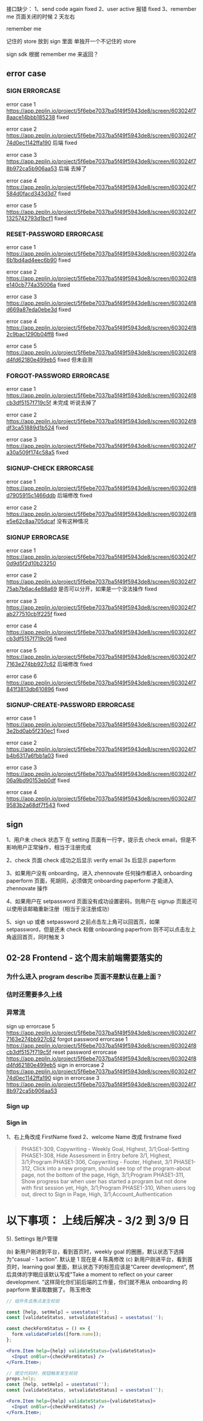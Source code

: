 接口缺少：
1、send code again fixed
2、user active 报错 fixed
3、remember me 页面关闭的时候 2 天左右

remember me

记住的 store 放到 sign 里面
单独开一个不记住的 store

sign sdk 根据 remember me 来返回？

## error case

### SIGN ERRORCASE

error case 1 https://app.zeplin.io/project/5f6ebe7037ba5f49f5943de8/screen/603024f78aace14bbb185238
fixed

error case 2 https://app.zeplin.io/project/5f6ebe7037ba5f49f5943de8/screen/603024f774d0ec1142ffa190
后端 fixed

error case 3 https://app.zeplin.io/project/5f6ebe7037ba5f49f5943de8/screen/603024f78b972ca5b906aa53
后端 去掉了

error case 4 https://app.zeplin.io/project/5f6ebe7037ba5f49f5943de8/screen/603024f7584d0facd343d3d7
fixed

error case 5 https://app.zeplin.io/project/5f6ebe7037ba5f49f5943de8/screen/603024f71325742793d1bcf1
fixed

### RESET-PASSWORD ERRORCASE

error case 1 https://app.zeplin.io/project/5f6ebe7037ba5f49f5943de8/screen/603024fa6b1bd4ad4eec6b90
fixed

error case 2 https://app.zeplin.io/project/5f6ebe7037ba5f49f5943de8/screen/603024f8e140cb774a35006a
fixed

error case 3 https://app.zeplin.io/project/5f6ebe7037ba5f49f5943de8/screen/603024f8d669a87eda0ebe3d
fixed

error case 4 https://app.zeplin.io/project/5f6ebe7037ba5f49f5943de8/screen/603024f82c9bac1290b04ff8
fixed

error case 5 https://app.zeplin.io/project/5f6ebe7037ba5f49f5943de8/screen/603024f8d4fd62180e499eb5
fixed 但未自测

### FORGOT-PASSWORD ERRORCASE

error case 1 https://app.zeplin.io/project/5f6ebe7037ba5f49f5943de8/screen/603024f8cb3df5157f719c5f
未完成 听说去掉了

error case 2 https://app.zeplin.io/project/5f6ebe7037ba5f49f5943de8/screen/603024f8df3ca51889d1b524
fixed

error case 3 https://app.zeplin.io/project/5f6ebe7037ba5f49f5943de8/screen/603024f7a30a509f174c58a5
fixed

### SIGNUP-CHECK ERRORCASE

error case 1 https://app.zeplin.io/project/5f6ebe7037ba5f49f5943de8/screen/603024f8d7905915c1466ddb
后端修改
fixed

error case 2 https://app.zeplin.io/project/5f6ebe7037ba5f49f5943de8/screen/603024f8e5e62c8aa705dcaf
没有这种情况

### SIGNUP ERRORCASE

error case 1 https://app.zeplin.io/project/5f6ebe7037ba5f49f5943de8/screen/603024f70d9d5f2d10b23250

error case 2 https://app.zeplin.io/project/5f6ebe7037ba5f49f5943de8/screen/603024f775ab7b6ac4e88a69
是否可以分开，如果是一个没法操作
fixed

error case 3 https://app.zeplin.io/project/5f6ebe7037ba5f49f5943de8/screen/603024f7ab277510cb1f225f
fixed

error case 4 https://app.zeplin.io/project/5f6ebe7037ba5f49f5943de8/screen/603024f7cb3df5157f719c06
fixed

error case 5 https://app.zeplin.io/project/5f6ebe7037ba5f49f5943de8/screen/603024f77163e274bb927c62
后端修改 fixed

error case 6 https://app.zeplin.io/project/5f6ebe7037ba5f49f5943de8/screen/603024f7841f3813db610896
fixed

### SIGNUP-CREATE-PASSWORD ERRORCASE

error case 1 https://app.zeplin.io/project/5f6ebe7037ba5f49f5943de8/screen/603024f73e2bd0ab5f230ec1
fixed

error case 2 https://app.zeplin.io/project/5f6ebe7037ba5f49f5943de8/screen/603024f7b4b6317a6fbb1a03
fixed

error case 3 https://app.zeplin.io/project/5f6ebe7037ba5f49f5943de8/screen/603024f706a9bd90153eb0df
fixed

error case 4 https://app.zeplin.io/project/5f6ebe7037ba5f49f5943de8/screen/603024f79583b2a68df7f543
fixed

## sign

1、用户未 check 状态下 在 setting 页面有一行字，提示去 check email，但是不影响用户正常操作，相当于注册完成

2、check 页面 check 成功之后显示 verify email 3s 后显示 paperform

3、如果用户没有 onboarding，进入 zhennovate 任何操作都进入 onboarding paperform 页面，死胡同，必须做完 onboarding paperform 才能进入 zhennovate 操作

4、如果用户在 setpassword 页面没有成功设置密码，则用户在 signup 页面还可以使用该邮箱重新注册（相当于没注册成功）

5、sign up 或者 setpassword 之前点击左上角可以回首页，如果 setpassword，但是还未 check 和做 onboarding paperfrom 则不可以点击左上角返回首页，同时触发 3

## 02-28 Frontend - 这个周末前端需要落实的

### 为什么进入 program describe 页面不是默认在最上面？

### 估时还需要多久上线

### 异常流

sign up errorcase 5 https://app.zeplin.io/project/5f6ebe7037ba5f49f5943de8/screen/603024f77163e274bb927c62
forgot password errorcase 1 https://app.zeplin.io/project/5f6ebe7037ba5f49f5943de8/screen/603024f8cb3df5157f719c5f
reset password errorcase https://app.zeplin.io/project/5f6ebe7037ba5f49f5943de8/screen/603024f8d4fd62180e499eb5
sign in errorcase 2 https://app.zeplin.io/project/5f6ebe7037ba5f49f5943de8/screen/603024f774d0ec1142ffa190
sign in errorcase 3 https://app.zeplin.io/project/5f6ebe7037ba5f49f5943de8/screen/603024f78b972ca5b906aa53

### Sign up

### Sign in

1、右上角改成 FirstName fixed
2、welcome Name 改成 firstname fixed

> PHASE1-309, Copywriting - Weekly Goal, Highest, 3/1;Goal-Setting
> PHASE1-308, Hide Assessment in Entry before 3/1, Highest, 3/1;Program
> PHASE1-306, Copywriting - Footer, Highest, 3/1
> PHASE1-312, Click into a new program, should see top of the program-about page, not the bottom of the page, High, 3/1;Program
> PHASE1-311, Show progress bar when user has started a program but not done with first session yet, High, 3/1;Program
> PHASE1-310, When users log out, direct to Sign in Page, High, 3/1;Account_Authentication

# 以下事项： 上线后解决 - 3/2 到 3/9 日

5). Settings 账户管理

(b) 新用户刚进到平台，看到首页时，weekly goal 的圈圈，默认状态下选择为“casual - 1 action". 默认是 1 现在是 4 陈禹修改
(c) 新用户刚进平台，看到首页时，learning goal 里面，默认状态下的标签应该是“Career development", 然后具体的字眼应该默认写成"Take a moment to reflect on your career development. "这样简化你们前后端的工作量，你们就不用从 onboarding 的 paprform 里读取数据了。 陈玉修改

```jsx
// 组件失去焦点发生校验

const [help, setHelp] = usestatus('');
const [validateStatus, setvalidateStatus] = usestatus('');

const checkFormStatus = () => {
  form.validateFields([form.name]);
};

<Form.Item help={help} validateStatus={validateStatus}>
  <Input onBlur={checkFormStatus} />
</Form.Item>;

// 提交代码时，按钮触发发生校验
props.help;
const [help, setHelp] = usestatus('');
const [validateStatus, setvalidateStatus] = usestatus('');

<Form.Item help={help} validateStatus={validateStatus}>
  <Input onBlur={checkFormStatus} />
</Form.Item>;
```
